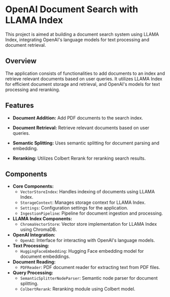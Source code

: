 # OpenAI Document Search with LLAMA Index

This project is aimed at building a document search system using LLAMA Index, integrating OpenAI's language models for text processing and document retrieval.

## Overview

The application consists of functionalities to add documents to an index and retrieve relevant documents based on user queries. It utilizes LLAMA Index for efficient document storage and retrieval, and OpenAI's models for text processing and reranking.

## Features

- **Document Addition:** Add PDF documents to the search index.
  
- **Document Retrieval:** Retrieve relevant documents based on user queries.
  
- **Semantic Splitting:** Uses semantic splitting for document parsing and embedding.
  
- **Reranking:** Utilizes Colbert Rerank for reranking search results.

## Components

- **Core Components:**
  - `VectorStoreIndex`: Handles indexing of documents using LLAMA Index.
  - `StorageContext`: Manages storage context for LLAMA Index.
  - `Settings`: Configuration settings for the application.
  - `IngestionPipeline`: Pipeline for document ingestion and processing.
- **LLAMA Index Components:**
  - `ChromaVectorStore`: Vector store implementation for LLAMA Index using ChromaDB.
- **OpenAI Integration:**
  - `OpenAI`: Interface for interacting with OpenAI's language models.
- **Text Processing:**
  - `HuggingFaceEmbedding`: Hugging Face embedding model for document embeddings.
- **Document Reading:**
  - `PDFReader`: PDF document reader for extracting text from PDF files.
- **Query Processing:**
  - `SemanticSplitterNodeParser`: Semantic node parser for document splitting.
  - `ColbertRerank`: Reranking module using Colbert model.
